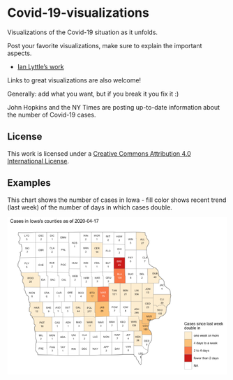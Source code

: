 Covid-19-visualizations
================

Visualizations of the Covid-19 situation as it unfolds.

Post your favorite visualizations, make sure to explain the important
aspects.

  - [Ian Lyttle’s work](ijlyttle/README.md)

Links to great visualizations are also welcome\!

Generally: add what you want, but if you break it you fix it :)

John Hopkins and the NY Times are posting up-to-date information about
the number of Covid-19 cases.

## License

This work is licensed under a [Creative Commons Attribution 4.0
International License](https://creativecommons.org/licenses/by/4.0/).

## Examples

This chart shows the number of cases in Iowa - fill color shows recent
trend (last week) of the number of days in which cases double.

![](README_files/figure-gfm/unnamed-chunk-1-1.png)<!-- -->
